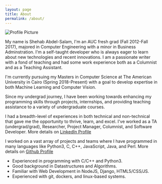 ```yaml
---
layout: page
title: About
permalink: /about/
---
```


<img src="{{ site.baseurl }}/assets/Shehab.png" title="Profile Picture" class="profile">

My name is Shehab Abdel-Salam, I'm an AUC fresh grad (Fall 2012-Fall 2017), majored in Computer Engineering with a minor in Business Adminstration. I'm a self-taught developer who is always eager to learn about new technologies and recent innovations. I am a passionate writer with a fond of teaching and had some work experience both as a Columnist and as a Teaching Assistant.

I'm currently pursuing my Masters in Computer Science at The American University in Cairo (Spring 2018-Present) with a goal to develop expertise in both Machine Learning and Computer Vision. 

Since my undergrad journey, I have been working towards enhancing my programming skills through projects, internships, and providing teaching assistance to a variety of undergraduate courses.  

I had a breadth-level of experiences in both technical and non-technical that gave me the opportunity to thrive, learn, and excel. I've worked as a TA (undergrad/grad), Researcher, Project Manager, Columnist, and Software Developer.
More details on [LinkedIn Profile][linkedin]

I worked on a vast array of projects and teams where I have programmed in many languages like Python3, C, C++, JavaScript, Java, and Perl.
More details on [Github Profile][github]

<ul>
	<li>Experienced in programming with C/C++ and Python3.</li>
	<li>Good background in Datastructures and Algorithms.</li>
	<li>Familiar with Web Development in NodeJS, Django, HTML5/CSS/JS.</li>
	<li>Experienced with git, dockers, and linux-based systems.</li>
</ul>

[linkedin]: https://www.linkedin.com/in/shehab-abdel-salam-0a12ab97/
[github]: https://github.com/ShehabMMohamed

